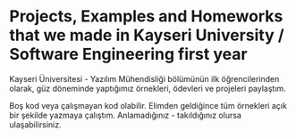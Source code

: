 # Projects, Examples and Homeworks that we made in Kayseri University / Software Engineering first year

Kayseri Üniversitesi - Yazılım Mühendisliği bölümünün ilk öğrencilerinden olarak, güz döneminde yaptığımız örnekleri, ödevleri ve projeleri paylaştım.

Boş kod veya çalışmayan kod olabilir. Elimden geldiğince tüm örnekleri açık bir şekilde yazmaya çalıştım. Anlamadığınız - takıldığınız olursa ulaşabilirsiniz.
